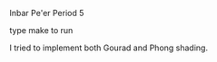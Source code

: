 Inbar Pe'er Period 5
<p> type make to run </p>
<p> I tried to implement both Gourad and Phong shading.</p>

